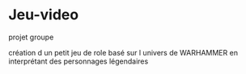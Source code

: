 # Jeu-video

projet groupe

création d un petit jeu de role basé sur l univers de WARHAMMER en interprétant des personnages légendaires
